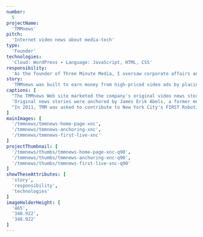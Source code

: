 ```yaml
---
number: 
  5
projectName: 
  'TMMnews'
pitch: 
  'Internet video news about media-tech'
type:
  'Founder'
technologies: 
  'Cloud: WordPress ∙ Language: JavaScript, HTML, CSS'
responsibility:
  'As the founder of Three Minute Media, I oversaw corporate affairs and platform development, including our lead developer, budget, and investor outreach.'
story:
  'TMMnews was built to earn money from high-priced video ads by placing them in video news stores that would then run within lower cost IAB display ad boxes.'
captions: [
  "The TMMnews Web site marketed the company's original video news stories. It featured news videos, reporter's notes, and aggregated headlines from Daylife, a New York-based start-up.",
  'Original news stories were anchored by James Erik Abels, a former media reporter from Forbes and Mergermarket. Over 100 stories were produced, ranging from exclusives to news analyses.',
  "In 2011, TMM was asked to contribute to New York City's FIRST Robotics Competition. A team of ten media professionals volunteered to run a three-hour live Internet broadcast of the event."
]
mainImages: [
  '/tmmnews/tmmnews-home-page-xnc',
  '/tmmnews/tmmnews-anchoring-xnc',
  '/tmmnews/tmmnews-first-live-xnc'
]
projectThumbnail: [
  '/tmmnews/thumbs/tmmnews-home-page-xnc-q90',
  '/tmmnews/thumbs/tmmnews-anchoring-xnc-q90',
  '/tmmnews/thumbs/tmmnews-first-live-xnc-q90'
]
showTheseAttributes: [
  'story',
  'responsibility',
  'technologies'
]
imageHolderHeight: [
  '465',
  '348.922',
  '348.922'
]
---
```


